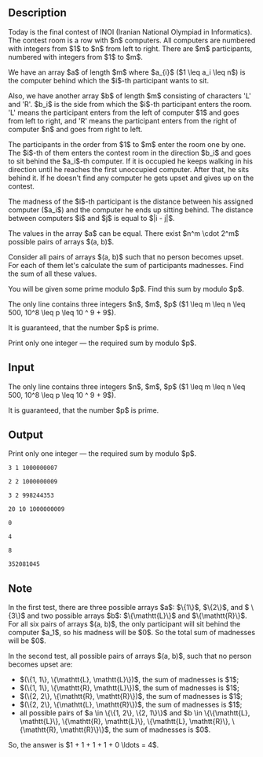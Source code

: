 ## Description

<div><p>Today is the final contest of INOI (Iranian National Olympiad in Informatics). The contest room is a row with $n$ computers. All computers are numbered with integers from $1$ to $n$ from left to right. There are $m$ participants, numbered with integers from $1$ to $m$.</p><p>We have an array $a$ of length $m$ where $a_{i}$ ($1 \leq a_i \leq n$) is the computer behind which the $i$-th participant wants to sit.</p><p>Also, we have another array $b$ of length $m$ consisting of characters '<span class="tex-font-style-tt">L</span>' and '<span class="tex-font-style-tt">R</span>'. $b_i$ is the side from which the $i$-th participant enters the room. '<span class="tex-font-style-tt">L</span>' means the participant enters from the left of computer $1$ and goes from left to right, and '<span class="tex-font-style-tt">R</span>' means the participant enters from the right of computer $n$ and goes from right to left.</p><p>The participants in the order from $1$ to $m$ enter the room one by one. The $i$-th of them enters the contest room in the direction $b_i$ and goes to sit behind the $a_i$-th computer. If it is occupied he keeps walking in his direction until he reaches the first unoccupied computer. After that, he sits behind it. If he doesn't find any computer he gets upset and gives up on the contest.</p><p>The madness of the $i$-th participant is the distance between his assigned computer ($a_i$) and the computer he ends up sitting behind. The distance between computers $i$ and $j$ is equal to $|i - j|$.</p><p>The values in the array $a$ <span class="tex-font-style-bf">can be</span> equal. There exist $n^m \cdot 2^m$ possible pairs of arrays $(a, b)$.</p><p>Consider all pairs of arrays $(a, b)$ such that no person becomes upset. For each of them let's calculate the sum of participants madnesses. Find the sum of all these values.</p><p>You will be given some prime modulo $p$. Find this sum by modulo $p$.</p></div><div class="input-specification"><p>The only line contains three integers $n$, $m$, $p$ ($1 \leq m \leq n \leq 500, 10^8 \leq p \leq 10 ^ 9 + 9$).</p><p>It is guaranteed, that the number $p$ is prime.</p></div><div class="output-specification"><p>Print only one integer&nbsp;— the required sum by modulo $p$.</p></div>

## Input

<p>The only line contains three integers $n$, $m$, $p$ ($1 \leq m \leq n \leq 500, 10^8 \leq p \leq 10 ^ 9 + 9$).</p><p>It is guaranteed, that the number $p$ is prime.</p>

## Output

<p>Print only one integer&nbsp;— the required sum by modulo $p$.</p>





```input1
3 1 1000000007
```




```input2
2 2 1000000009
```




```input3
3 2 998244353
```




```input4
20 10 1000000009
```




```output1
0
```




```output2
4
```




```output3
8
```




```output4
352081045
```



## Note

<p>In the first test, there are three possible arrays $a$: $\{1\}$, $\{2\}$, and $ \{3\}$ and two possible arrays $b$: $\{\mathtt{L}\}$ and $\{\mathtt{R}\}$. For all six pairs of arrays $(a, b)$, the only participant will sit behind the computer $a_1$, so his madness will be $0$. So the total sum of madnesses will be $0$.</p><p>In the second test, all possible pairs of arrays $(a, b)$, such that no person becomes upset are:</p><ul> <li> $(\{1, 1\}, \{\mathtt{L}, \mathtt{L}\})$, the sum of madnesses is $1$; </li><li> $(\{1, 1\}, \{\mathtt{R}, \mathtt{L}\})$, the sum of madnesses is $1$; </li><li> $(\{2, 2\}, \{\mathtt{R}, \mathtt{R}\})$, the sum of madnesses is $1$; </li><li> $(\{2, 2\}, \{\mathtt{L}, \mathtt{R}\})$, the sum of madnesses is $1$; </li><li> all possible pairs of $a \in \{\{1, 2\}, \{2, 1\}\}$ and $b \in \{\{\mathtt{L}, \mathtt{L}\}, \{\mathtt{R}, \mathtt{L}\}, \{\mathtt{L}, \mathtt{R}\}, \{\mathtt{R}, \mathtt{R}\}\}$, the sum of madnesses is $0$. </li></ul><p>So, the answer is $1 + 1 + 1 + 1 + 0 \ldots = 4$.</p>
